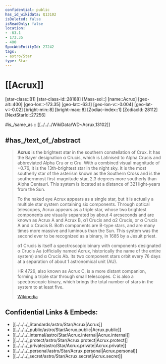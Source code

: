 ```yaml
---
confidential: public
has_id_wikidata: Q13102
isDeleted: false
isReadOnly: false
location:
- -63.1
- 173.35
- 400
SpocWebEntityId: 27242
tags:
- astro/Star
type: Star
---
```


# [[Acrux]] 

[star-class::B1]
[star-class-id::28188]
[Mass-sol::]
[name::Acrux]
[geo-alt::400]
[geo-lon::-173.35]
[geo-lat::-63.1]
[geo-lon-v::-0.004]
[geo-lat-v::-0.02]
[bright-min::8]
[bright-max::8]
[Zodiac-index::1]
[ZodiacId::28112]
[NextStarId::27256]

#is_/same_as :: [[../../../WikiData/WD~Acrux,13102]] 

## #has_/text_of_/abstract 

> **Acrux** is the brightest star in the southern constellation of Crux. 
> It has the Bayer designation α Crucis, which is Latinised to Alpha Crucis and abbreviated Alpha Cru or α Cru. 
> With a combined visual magnitude of +0.76, it is the 13th-brightest star in the night sky. 
> It is the most southerly star of the asterism known as the Southern Cross 
> and is the southernmost first-magnitude star, 2.3 degrees more southerly than Alpha Centauri. 
> This system is located at a distance of 321 light-years from the Sun.
>
> To the naked eye Acrux appears as a single star, 
> but it is actually a multiple star system containing six components. 
> Through optical telescopes, Acrux appears as a triple star, 
> whose two brightest components are visually separated by about 4 arcseconds 
> and are known as Acrux A and Acrux B, α1 Crucis and α2 Crucis, or α Crucis A and α Crucis B. 
> Both components are B-type stars, and are many times more massive and luminous than the Sun. 
> This system was the second ever to be recognized as a binary, in 1685 by a Jesuit priest. 
> 
> α1 Crucis is itself a spectroscopic binary with components designated α Crucis Aa 
> (officially named Acrux, historically the name of the entire system) and α Crucis Ab. 
> Its two component stars orbit every 76 days at a separation of about 1 astronomical unit (AU). 
> 
> HR 4729, also known as Acrux C, is a more distant companion, forming a triple star through small telescopes. 
> C is also a spectroscopic binary, which brings the total number of stars in the system to at least five.
>
> [Wikipedia](https://en.wikipedia.org/wiki/Acrux) 


## Confidential Links & Embeds: 
- [[../../../_Standards/astro/Star/Acrux|Acrux]] 
- [[../../../_public/astro/Star/Acrux.public|Acrux.public]] 
- [[../../../_internal/astro/Star/Acrux.internal|Acrux.internal]] 
- [[../../../_protect/astro/Star/Acrux.protect|Acrux.protect]] 
- [[../../../_private/astro/Star/Acrux.private|Acrux.private]] 
- [[../../../_personal/astro/Star/Acrux.personal|Acrux.personal]] 
- [[../../../_secret/astro/Star/Acrux.secret|Acrux.secret]]

